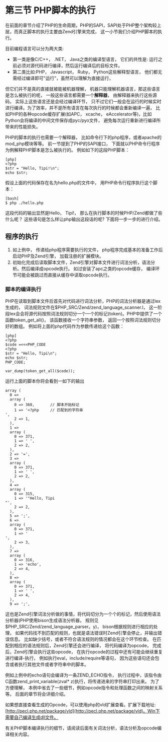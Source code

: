 # 第三节 PHP脚本的执行

在前面的章节介绍了PHP的生命周期，PHP的SAPI，SAPI处于PHP整个架构较上层，而真正脚本的执行主要由Zend引擎来完成，
这一小节我们介绍PHP脚本的执行。

目前编程语言可以分为两大类:

* 第一类是像C/C++， .NET， Java之类的编译型语言， 它们的共性是: 运行之前必须对源代码进行编译，然后运行编译后的目标文件。
* 第二类比如:PHP， Javascript， Ruby， Python这些解释型语言， 他们都无需经过编译即可"运行"，虽然可以理解为直接运行，

但它们并不是真的直接就被能被机器理解， 机器只能理解机器语言，那这些语言是怎么被执行的呢， 一般这些语言都需要一个**解释器**，
由解释器来执行这些源码， 实际上这些语言还是会经过编译环节，
只不过它们一般会在运行的时候实时进行编译。为了效率，并不是所有语言在每次执行的时候都会重新编译一遍，
比如PHP的各种opcode缓存扩展(如APC， xcache， eAccelerator等)，比如Python会将编译的中间文件保存成pyc/pyo文件，
避免每次运行重新进行编译所带来的性能损失。

PHP的脚本的执行也需要一个解释器， 比如命令行下的php程序，或者apache的mod_php模块等等。
前一节提到了PHP的SAPI接口， 下面就以PHP命令行程序为例解释PHP脚本是怎么被执行的。
例如如下的这段PHP脚本：

	[php]
	<?php
	$str = "Hello, Tipi!\n";
	echo $str;

假设上面的代码保存在名为hello.php的文件中， 用PHP命令行程序执行这个脚本：
	
	[bash]
	$ php ./hello.php

这段代码的输出显然是Hello， Tipi!， 那么在执行脚本的时候PHP/Zend都做了些什么呢？
这些语句是怎么样让php输出这段话的呢? 下面将一步一步的进行介绍。

## 程序的执行
1. 如上例中， 传递给php程序需要执行的文件， php程序完成基本的准备工作后启动PHP及Zend引擎， 加载注册的扩展模块。
1. 初始化完成后读取脚本文件，Zend引擎对脚本文件进行词法分析，语法分析。然后编译成opcode执行。 如过安装了apc之类的opcode缓存，
   编译环节可能会被跳过而直接从缓存中读取opcode执行。

### 脚本的编译执行
PHP在读取到脚本文件后首先对代码进行词法分析，PHP的词法分析器是通过lex生成的， 
词法规则文件在$PHP_SRC/Zend/zend_language_scanner.l，
这一阶段lex会会将源代码按照词法规则切分一个一个的标记(token)。PHP中提供了一个函数token_get_all()，
该函数接收一个字符串参数， 返回一个按照词法规则切分好的数组。
例如将上面的php代码作为参数传递给这个函数：

	[php]
	<?php
	$code =<<<PHP_CODE
	<?php
	$str = "Hello, Tipi\n";
	echo $str;
	PHP_CODE;

	var_dump(token_get_all($code));

运行上面的脚本你将会看到一如下的输出

	array (
	  0 => 
	  array (
		0 => 368,  		// 脚本开始标记
		1 => '<?php  	// 匹配到的字符串
	',
		2 => 1,
	  ),
	  1 => 
	  array (
		0 => 371,
		1 => ' ',
		2 => 2,
	  ),
	  2 => '=',
	  3 => 
	  array (
		0 => 371,
		1 => ' ',
		2 => 2,
	  ),
	  4 => 
	  array (
		0 => 315,
		1 => '"Hello, Tipi
	"',
		2 => 2,
	  ),
	  5 => ';',
	  6 => 
	  array (
		0 => 371,
		1 => '
	',
		2 => 3,
	  ),
	  7 => 
	  array (
		0 => 316,
		1 => 'echo',
		2 => 4,
	  ),
	  8 => 
	  array (
		0 => 371,
		1 => ' ',
		2 => 4,
	  ),
	  9 => ';',

这也是Zend引擎词法分析做的事情，将代码切分为一个个的标记，然后使用语法分析器(PHP使用bison生成语法分析器， 规则见$PHP_SRC/Zend/zend_language_parser。y)，
bison根据规则进行相应的处理， 如果代码找不到匹配的规则，也就是语法错误时Zend引擎会停止，并输出错误信息。 比如缺少括号，或者不符合语法规则的情况都会在这个环节检查。
在匹配到相应的语法规则后，Zend引擎还会进行编译， 将代码编译为opcode， 完成后，Zend引擎会执行这些opcode， 在执行opcode的过程中还有可能会继续重复进行编译-执行，
例如执行eval，include/require等语句， 因为这些语句还会包含或者执行其他文件或者字符串中的脚本。

例如上例中的echo语句会编译为一条ZEND_ECHO指令， 执行过程中，该指令由C函数zend_print_variable(zval\* z)执行，将传递进来的字符串打印出来。
为了方便理解， 本例中省去了一些细节，例如opcode指令和处理函数之间的映射关系等。 后面的章节将会详细介绍。

如果想直接查看生成的Opcode，可以使用php的vld扩展查看。扩展下载地址: [http://pecl.php.net/package/vld](http://pecl.php.net/package/vld)。Win下需要自己编译生成dll文件。

有关PHP脚本编译执行的细节，请阅读后面有关词法分析，语法分析及opcode编译相关内容。
